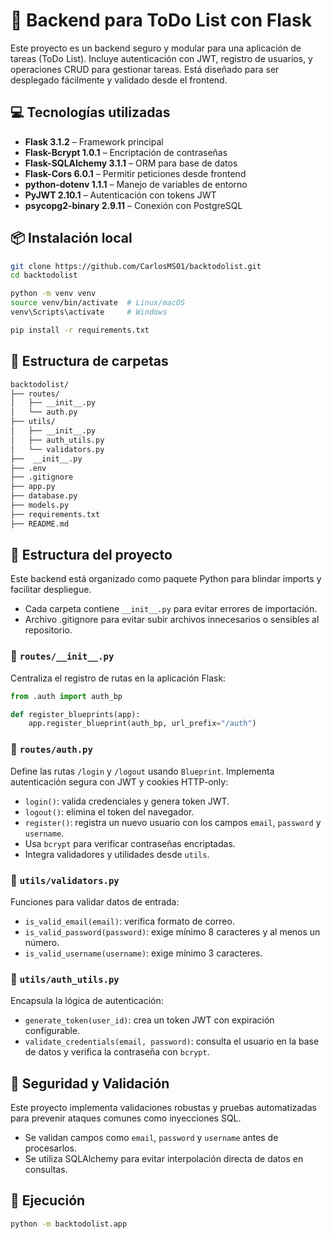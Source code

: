 # 📝 Backend para ToDo List con Flask

Este proyecto es un backend seguro y modular para una aplicación de tareas (ToDo List). Incluye autenticación con JWT, registro de usuarios, y operaciones CRUD para gestionar tareas. Está diseñado para ser desplegado fácilmente y validado desde el frontend.

## 💻 Tecnologías utilizadas

- **Flask 3.1.2** – Framework principal
- **Flask-Bcrypt 1.0.1** – Encriptación de contraseñas
- **Flask-SQLAlchemy 3.1.1** – ORM para base de datos
- **Flask-Cors 6.0.1** – Permitir peticiones desde frontend
- **python-dotenv 1.1.1** – Manejo de variables de entorno
- **PyJWT 2.10.1** – Autenticación con tokens JWT
- **psycopg2-binary 2.9.11** – Conexión con PostgreSQL

## 📦 Instalación local

```bash
git clone https://github.com/CarlosMS01/backtodolist.git
cd backtodolist

python -m venv venv
source venv/bin/activate  # Linux/macOS
venv\Scripts\activate     # Windows

pip install -r requirements.txt
```

## 📁 Estructura de carpetas

```bash
backtodolist/
├── routes/
│   ├── __init__.py
│   └── auth.py
├── utils/
│   ├── __init__.py
│   ├── auth_utils.py
│   └── validators.py
├──  __init__.py
├── .env
├── .gitignore
├── app.py
├── database.py
├── models.py
├── requirements.txt
├── README.md
```

## 📝 Estructura del proyecto

Este backend está organizado como paquete Python para blindar imports y facilitar despliegue.

- Cada carpeta contiene `__init__.py` para evitar errores de importación.
- Archivo .gitignore para evitar subir archivos innecesarios o sensibles al repositorio.

### 🧩 `routes/__init__.py`
Centraliza el registro de rutas en la aplicación Flask:

```python
from .auth import auth_bp

def register_blueprints(app):
    app.register_blueprint(auth_bp, url_prefix="/auth")
```

### 🔐 `routes/auth.py`
Define las rutas `/login` y `/logout` usando `Blueprint`. Implementa autenticación segura con JWT y cookies HTTP-only:

- `login()`: valida credenciales y genera token JWT.
- `logout()`: elimina el token del navegador.
- `register()`: registra un nuevo usuario con los campos `email`, `password` y `username`.
- Usa `bcrypt` para verificar contraseñas encriptadas.
- Integra validadores y utilidades desde `utils`.

### 🧠 `utils/validators.py`
Funciones para validar datos de entrada:

- `is_valid_email(email)`: verifica formato de correo.
- `is_valid_password(password)`: exige mínimo 8 caracteres y al menos un número.
- `is_valid_username(username)`: exige mínimo 3 caracteres.

### 🔑 `utils/auth_utils.py`
Encapsula la lógica de autenticación:

- `generate_token(user_id)`: crea un token JWT con expiración configurable.
- `validate_credentials(email, password)`: consulta el usuario en la base de datos y verifica la contraseña con `bcrypt`.

## 🔐 Seguridad y Validación

Este proyecto implementa validaciones robustas y pruebas automatizadas para prevenir ataques comunes como inyecciones SQL.

- Se validan campos como `email`, `password` y `username` antes de procesarlos.
- Se utiliza SQLAlchemy para evitar interpolación directa de datos en consultas.

## 🚀 Ejecución

```bash
python -m backtodolist.app
```
